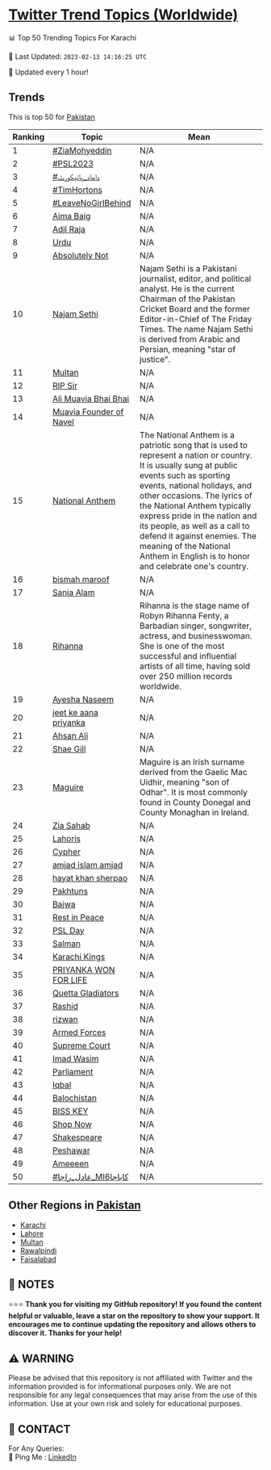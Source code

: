 [Twitter Trend Topics (Worldwide)](https://github.com/ErcinDedeoglu/Twitter-Trend-Topics)
==========


📊 Top 50 Trending Topics For Karachi

📆 Last Updated: `2023-02-13 14:16:25 UTC`

🔧 Updated every 1 hour!


## Trends

This is top 50 for [Pakistan](</Pakistan>)

| Ranking | Topic | Mean |
| ------- | ------------ | ------------ |
| 1 | [#ZiaMohyeddin](http://twitter.com/search?q=%23ZiaMohyeddin) | N/A |
| 2 | [#PSL2023](http://twitter.com/search?q=%23PSL2023) | N/A |
| 3 | [#داماد_ہائیکورٹ](http://twitter.com/search?q=%23%d8%af%d8%a7%d9%85%d8%a7%d8%af_%db%81%d8%a7%d8%a6%db%8c%da%a9%d9%88%d8%b1%d9%b9) | N/A |
| 4 | [#TimHortons](http://twitter.com/search?q=%23TimHortons) | N/A |
| 5 | [#LeaveNoGirlBehind](http://twitter.com/search?q=%23LeaveNoGirlBehind) | N/A |
| 6 | [Aima Baig](http://twitter.com/search?q=Aima+Baig) | N/A |
| 7 | [Adil Raja](http://twitter.com/search?q=Adil+Raja) | N/A |
| 8 | [Urdu](http://twitter.com/search?q=Urdu) | N/A |
| 9 | [Absolutely Not](http://twitter.com/search?q=Absolutely+Not) | N/A |
| 10 | [Najam Sethi](http://twitter.com/search?q=Najam+Sethi) | Najam Sethi is a Pakistani journalist, editor, and political analyst. He is the current Chairman of the Pakistan Cricket Board and the former Editor-in-Chief of The Friday Times. The name Najam Sethi is derived from Arabic and Persian, meaning "star of justice". |
| 11 | [Multan](http://twitter.com/search?q=Multan) | N/A |
| 12 | [RIP Sir](http://twitter.com/search?q=RIP+Sir) | N/A |
| 13 | [Ali Muavia Bhai Bhai](http://twitter.com/search?q=Ali+Muavia+Bhai+Bhai) | N/A |
| 14 | [Muavia Founder of Navel](http://twitter.com/search?q=Muavia+Founder+of+Navel) | N/A |
| 15 | [National Anthem](http://twitter.com/search?q=National+Anthem) | The National Anthem is a patriotic song that is used to represent a nation or country. It is usually sung at public events such as sporting events, national holidays, and other occasions. The lyrics of the National Anthem typically express pride in the nation and its people, as well as a call to defend it against enemies. The meaning of the National Anthem in English is to honor and celebrate one's country. |
| 16 | [bismah maroof](http://twitter.com/search?q=bismah+maroof) | N/A |
| 17 | [Sania Alam](http://twitter.com/search?q=Sania+Alam) | N/A |
| 18 | [Rihanna](http://twitter.com/search?q=Rihanna) | Rihanna is the stage name of Robyn Rihanna Fenty, a Barbadian singer, songwriter, actress, and businesswoman. She is one of the most successful and influential artists of all time, having sold over 250 million records worldwide. |
| 19 | [Ayesha Naseem](http://twitter.com/search?q=Ayesha+Naseem) | N/A |
| 20 | [jeet ke aana priyanka](http://twitter.com/search?q=jeet+ke+aana+priyanka) | N/A |
| 21 | [Ahsan Ali](http://twitter.com/search?q=Ahsan+Ali) | N/A |
| 22 | [Shae Gill](http://twitter.com/search?q=Shae+Gill) | N/A |
| 23 | [Maguire](http://twitter.com/search?q=Maguire) | Maguire is an Irish surname derived from the Gaelic Mac Uidhir, meaning "son of Odhar". It is most commonly found in County Donegal and County Monaghan in Ireland. |
| 24 | [Zia Sahab](http://twitter.com/search?q=Zia+Sahab) | N/A |
| 25 | [Lahoris](http://twitter.com/search?q=Lahoris) | N/A |
| 26 | [Cypher](http://twitter.com/search?q=Cypher) | N/A |
| 27 | [amjad islam amjad](http://twitter.com/search?q=amjad+islam+amjad) | N/A |
| 28 | [hayat khan sherpao](http://twitter.com/search?q=hayat+khan+sherpao) | N/A |
| 29 | [Pakhtuns](http://twitter.com/search?q=Pakhtuns) | N/A |
| 30 | [Bajwa](http://twitter.com/search?q=Bajwa) | N/A |
| 31 | [Rest in Peace](http://twitter.com/search?q=Rest+in+Peace) | N/A |
| 32 | [PSL Day](http://twitter.com/search?q=PSL+Day) | N/A |
| 33 | [Salman](http://twitter.com/search?q=Salman) | N/A |
| 34 | [Karachi Kings](http://twitter.com/search?q=Karachi+Kings) | N/A |
| 35 | [PRIYANKA WON FOR LIFE](http://twitter.com/search?q=PRIYANKA+WON+FOR+LIFE) | N/A |
| 36 | [Quetta Gladiators](http://twitter.com/search?q=Quetta+Gladiators) | N/A |
| 37 | [Rashid](http://twitter.com/search?q=Rashid) | N/A |
| 38 | [rizwan](http://twitter.com/search?q=rizwan) | N/A |
| 39 | [Armed Forces](http://twitter.com/search?q=Armed+Forces) | N/A |
| 40 | [Supreme Court](http://twitter.com/search?q=Supreme+Court) | N/A |
| 41 | [Imad Wasim](http://twitter.com/search?q=Imad+Wasim) | N/A |
| 42 | [Parliament](http://twitter.com/search?q=Parliament) | N/A |
| 43 | [Iqbal](http://twitter.com/search?q=Iqbal) | N/A |
| 44 | [Balochistan](http://twitter.com/search?q=Balochistan) | N/A |
| 45 | [BISS KEY](http://twitter.com/search?q=BISS+KEY) | N/A |
| 46 | [Shop Now](http://twitter.com/search?q=Shop+Now) | N/A |
| 47 | [Shakespeare](http://twitter.com/search?q=Shakespeare) | N/A |
| 48 | [Peshawar](http://twitter.com/search?q=Peshawar) | N/A |
| 49 | [Ameeeen](http://twitter.com/search?q=Ameeeen) | N/A |
| 50 | [#عادل_راجا_MI6کاباجا](http://twitter.com/search?q=%23%d8%b9%d8%a7%d8%af%d9%84_%d8%b1%d8%a7%d8%ac%d8%a7_MI6%da%a9%d8%a7%d8%a8%d8%a7%d8%ac%d8%a7) | N/A |



## Other Regions in [Pakistan](</Pakistan>)

* [Karachi](</Pakistan/Karachi.md>)
* [Lahore](</Pakistan/Lahore.md>)
* [Multan](</Pakistan/Multan.md>)
* [Rawalpindi](</Pakistan/Rawalpindi.md>)
* [Faisalabad](</Pakistan/Faisalabad.md>)



## 📝 NOTES

⭐⭐⭐ **Thank you for visiting my GitHub repository! If you found the content helpful or valuable, leave a star on the repository to show your support. It encourages me to continue updating the repository and allows others to discover it. Thanks for your help!**


## ⚠️ WARNING

Please be advised that this repository is not affiliated with Twitter and the information provided is for informational purposes only. We are not responsible for any legal consequences that may arise from the use of this information. Use at your own risk and solely for educational purposes.


## 📨 CONTACT

 For Any Queries:  
            🏓 Ping Me : [LinkedIn](https://www.linkedin.com/in/ercindedeoglu/)
